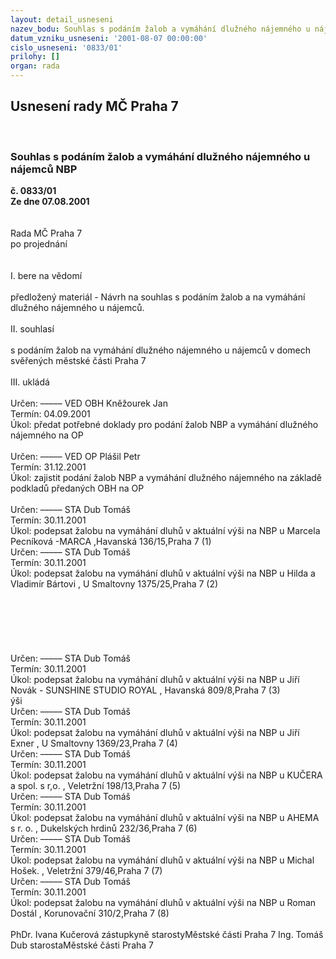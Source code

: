 ```yaml
---
layout: detail_usneseni
nazev_bodu: Souhlas s podáním žalob a vymáhání dlužného nájemného u nájemců NBP
datum_vzniku_usneseni: '2001-08-07 00:00:00'
cislo_usneseni: '0833/01'
prilohy: []
organ: rada
---
```

<div id="ucUsn_pList" class="usn">
	<span><h2>Usnesení rady MČ Praha 7 </h2>
<br></span><div class="standBody">
<span><h3>Souhlas s podáním žalob a vymáhání dlužného nájemného u nájemců NBP</h3></span><div class="center">
		<strong>č. 0833/01</strong><br>
	</div>
<div class="center">
		<strong>Ze dne 07.08.2001</strong><br><br>
	</div>
<br>Rada MČ Praha 7<br>po projednání<br><br><br>I.	bere na vědomí<br><br> předložený materiál - Návrh na souhlas s podáním žalob  a na vymáhání dlužného nájemného u nájemců.<br><br>II.	souhlasí <br><br>s podáním žalob  na vymáhání dlužného nájemného u nájemců v domech svěřených městské části Praha 7<br><br>III.	ukládá <br><br> Určen:	–––––	VED OBH Kněžourek Jan<br>Termín: 04.09.2001<br>Úkol:	předat potřebné doklady pro podání žalob  NBP a vymáhání dlužného nájemného  na OP<br> <br> Určen:	–––––	VED OP Plášil Petr<br>Termín: 31.12.2001<br>Úkol:	zajistit podání žalob  NBP a vymáhání dlužného nájemného na základě podkladů předaných OBH na OP<br> <br> Určen:	–––––	STA Dub Tomáš<br>Termín: 30.11.2001<br>Úkol:	podepsat žalobu na vymáhání dluhů v aktuální výši na NBP u Marcela Pecníková -MARCA ,Havanská 136/15,Praha 7 (1)<br>  Určen:	–––––	STA Dub Tomáš<br>Termín: 30.11.2001<br>Úkol:	podepsat žalobu na vymáhání dluhů v aktuální výši na NBP u Hilda a Vladimír Bártovi , U Smaltovny  1375/25,Praha 7 (2) <br>  <br><br> <br><br><br><br> Určen:	–––––	STA Dub Tomáš<br>Termín: 30.11.2001<br>Úkol:	podepsat žalobu na vymáhání dluhů v aktuální výši na  NBP u Jiří Novák - SUNSHINE STUDIO  ROYAL , Havanská  809/8,Praha 7 (3) <br> ýši<br> Určen:	–––––	STA Dub Tomáš<br>Termín: 30.11.2001<br>Úkol:	podepsat žalobu na vymáhání dluhů v aktuální výši na NBP u Jiří Exner , U Smaltovny  1369/23,Praha 7 (4) <br>  Určen:	–––––	STA Dub Tomáš<br>Termín: 30.11.2001<br>Úkol:	podepsat žalobu na vymáhání dluhů v aktuální výši na  NBP u KUČERA  a spol. s r,o. ,  Veletržní  198/13,Praha 7 (5) <br>  Určen:	–––––	STA Dub Tomáš<br>Termín: 30.11.2001<br>Úkol:	podepsat žalobu na vymáhání dluhů v aktuální výši na NBP u AHEMA s r. o. , Dukelských hrdinů 232/36,Praha 7 (6) <br>  Určen:	–––––	STA Dub Tomáš<br>Termín: 30.11.2001<br>Úkol:	podepsat žalobu na vymáhání dluhů v aktuální výši na NBP u Michal  Hošek. , Veletržní  379/46,Praha 7 (7) <br>  Určen:	–––––	STA Dub Tomáš<br>Termín: 30.11.2001<br>Úkol:	podepsat žalobu na vymáhání dluhů v aktuální výši na NBP u Roman Dostál , Korunovační 310/2,Praha 7 (8) <br>  	<br>PhDr. Ivana Kučerová zástupkyně starostyMěstské části Praha 7	Ing. Tomáš Dub starostaMěstské části Praha 7<br>	<br><br>
</div>
</div>